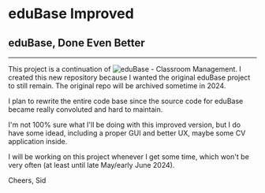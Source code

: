 # eduBase Improved
## eduBase, Done Even Better
---
This project is a continuation of ![eduBase - Classroom Management](https://github.com/Gargantuan5k/edu-base).
I created this new repository because I wanted the original eduBase project to still remain. The original repo will be archived sometime in 2024.

I plan to rewrite the entire code base since the source code for eduBase became really convoluted and hard to maintain.

I'm not 100% sure what I'll be doing with this improved version, but I do have some idead, including a proper GUI and better UX, maybe some CV  application inside.

I will be working on this project whenever I get some time, which won't be very often (at least until late May/early June 2024).

Cheers, Sid

